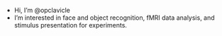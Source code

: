 - Hi, I’m @opclavicle
- I’m interested in face and object recognition, fMRI data analysis, and stimulus presentation for experiments.
